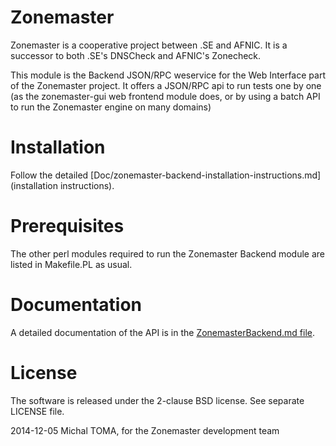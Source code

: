 Zonemaster
==========

Zonemaster is a cooperative project between .SE and AFNIC. It is a successor
to both .SE's DNSCheck and AFNIC's Zonecheck.

This module is the Backend JSON/RPC weservice for the Web Interface part of
the Zonemaster project. It offers a JSON/RPC api to run tests one by one
(as the zonemaster-gui web frontend module does, or by using a batch API to
run the Zonemaster engine on many domains)

Installation
============

Follow the detailed
[Doc/zonemaster-backend-installation-instructions.md](installation instructions).

Prerequisites
=============

The other perl modules required to run the Zonemaster Backend module are
listed in Makefile.PL as usual. 

Documentation
=============

A detailed documentation of the API is in the
[ZonemasterBackend.md file](Dov/ZonemasterBackend.md).

License
=======

The software is released under the 2-clause BSD license. See separate LICENSE file.


2014-12-05 Michal TOMA, for the Zonemaster development team
